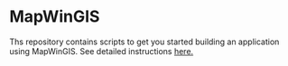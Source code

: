 # MapWinGIS
Ths repository contains scripts to get you started building an application using MapWinGIS.   See detailed instructions <a href = "https://hsemple.github.io/GISProgramming/">here.</a>
